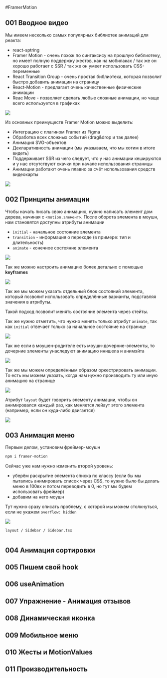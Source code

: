 #FramerMotion

## 001 Вводное видео

Мы имеем несколько самых популярных библиотек анимаций для реакта:
- react-sptring
- Framer Motion - очень похож по синтаксису на прошлую библиотеку, но имеет полную поддержку жестов, как на мобилаках / так же он хорошо работает с SSR / так же он умеет использовать CSS-переменные
- React Transition Group - очень простая библиотека, которая позволит быстро добавить анимации на страницу
- React-Motion - предлагает очень качественные физические анимации 
- Reac Move - позволяет сделать любые сложные анимации, но чаще всего используется в графиках

![](_png/Pasted%20image%2020230213192939.png)

Из основных преимуществ Framer Motion можно выделить:
- Интеграцию с плагином Framer из Figma
- Обработка всех сложных событий (drag&drop и так далее)
- Анимация SVG-объектов
- Декларативность анимации (мы указываем, что мы хотим в итоге видеть)
- Поддерживает SSR из чего следует, что у нас анимации кешируются и у нас отсутствуют скачки при начале использования страницы
- Анимации работают очень плавно за счёт использования средств видеокарты

![](_png/Pasted%20image%2020230213193542.png)

## 002 Принципы анимации

Чтобы начать писать свою анимацию, нужно написать элемент дом дерева, начиная с `<motion.элемент>`. После оборота элемента в моушн, нам становятся доступны атрибуты анимации

- `initial` - начальное состояние элемента 
- `transition` - информация о переходе (в примере: тип и длительность)
- `animate` - конечное состояние элемента

![](_png/Pasted%20image%2020230214172613.png)

Так же можно настроить анимацию более детально с помощью **keyframes** 

![](_png/Pasted%20image%2020230214172940.png)

Так же мы можем указать отдельный блок состояний элемента, который позволит использовать определённые варианты, подставляя значения в атрибуты.

Такой подход позволит менять состояние элемента через стейты. 

Так же нужно отметить, что нужно менять только атрибут `animate`, так как `initial` отвечает только за начальное состояние на странице

![](_png/Pasted%20image%2020230214173138.png)

Так же если в моушен-родителе есть моушн-дочерние-элементы, то дочерние элементы унаследуют анимацию инишела и анимэйта 

![](_png/Pasted%20image%2020230214173948.png)

Так же мы можем определённым образом оркестрировать анимации. То есть мы можем указать, когда нам нужно производить ту или иную анимацию на странице

![](_png/Pasted%20image%2020230214174053.png)

Атрибут `layout` будет говорить элементу анимации, чтобы он анимировался каждый раз, как меняется лейаут этого элемента (например, если он куда-либо двигается)

![](_png/Pasted%20image%2020230214175033.png)

## 003 Анимация меню

Первым делом, установим фреймер-моушн

```bash
npm i framer-motion
```

Сейчас уже нам нужно изменить второй уровень:
- уберём раскрытие элемента списка по классу (если бы мы пытались анимировать список через CSS, то нужно было бы делать меню в 100вх и потом переводить в 0, но тут мы будем использовать фреймер)
- добавим на него моушн

Тут нужно сразу описать проблему, с которой мы можем столкнуться, если не укажем `overflow: hidden`

![](_png/Pasted%20image%2020230214183924.png)




`layout / Sidebar / Sidebar.tsx`
```TSX

```












## 004 Анимация сортировки









## 005 Пишем свой hook









## 006 useAnimation









## 007 Упражнение - Анимация отзывов









## 008 Динамическая иконка









## 009 Мобильное меню









## 010 Жесты и MotionValues









## 011 Производительность












